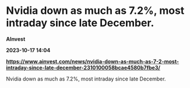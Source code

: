 # Nvidia down as much as 7.2%, most intraday since late December.
**AInvest**

**2023-10-17 14:04**

**https://www.ainvest.com/news/nvidia-down-as-much-as-7-2-most-intraday-since-late-december-2310100058bcae4580b7fbe3/**

Nvidia down as much as 7.2%, most intraday since late December.